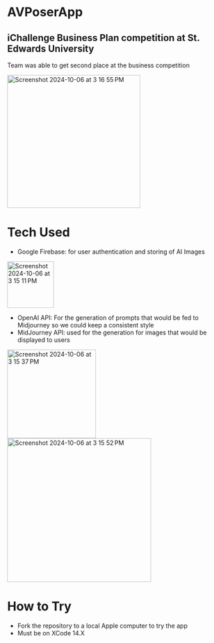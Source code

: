 # AVPoserApp
## iChallenge Business Plan competition at St. Edwards University
Team was able to get second place at the business competition

<img width="306" alt="Screenshot 2024-10-06 at 3 16 55 PM" src="https://github.com/user-attachments/assets/60ff1763-3abc-4e40-b47b-02895a784adf">

# Tech Used
- Google Firebase: for user authentication and storing of AI Images
  
<img width="107" alt="Screenshot 2024-10-06 at 3 15 11 PM" src="https://github.com/user-attachments/assets/080d741d-1bad-4fe2-981f-643f6d68d905">

- OpenAI API: For the generation of prompts that would be fed to Midjourney so we could keep a consistent style
- MidJourney API: used for the generation for images that would be displayed to users
  
<img width="204" alt="Screenshot 2024-10-06 at 3 15 37 PM" src="https://github.com/user-attachments/assets/37a2dcd2-959b-46e5-bd25-471ecb28e38a">
<img width="331" alt="Screenshot 2024-10-06 at 3 15 52 PM" src="https://github.com/user-attachments/assets/53f8405f-746b-446f-bf84-2c4bdad28412">

# How to Try 
- Fork the repository to a local Apple computer to try the app
- Must be on XCode 14.X
